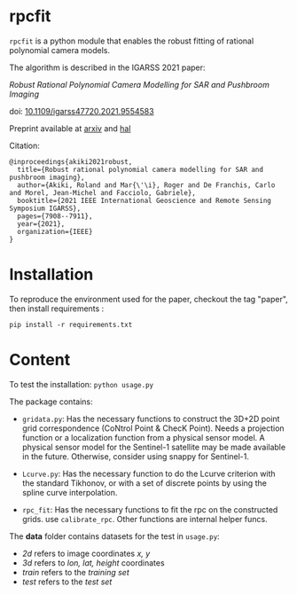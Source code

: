 # rpcfit
`rpcfit` is a python module that enables the robust fitting of rational polynomial camera models. 

The algorithm is described in the IGARSS 2021 paper:

*Robust Rational Polynomial Camera Modelling for SAR and Pushbroom Imaging*

doi: [10.1109/igarss47720.2021.9554583](10.1109/igarss47720.2021.9554583) 

Preprint available at [arxiv](https://arxiv.org/abs/2102.13423)  and [hal](hal-03189163)

Citation:

	@inproceedings{akiki2021robust,
	  title={Robust rational polynomial camera modelling for SAR and pushbroom imaging},
	  author={Akiki, Roland and Mar{\'\i}, Roger and De Franchis, Carlo and Morel, Jean-Michel and Facciolo, Gabriele},
	  booktitle={2021 IEEE International Geoscience and Remote Sensing Symposium IGARSS},
	  pages={7908--7911},
	  year={2021},
	  organization={IEEE}
	}

# Installation
To reproduce the environment used for the paper, checkout the tag "paper", then install requirements : 

	pip install -r requirements.txt

# Content
To test the installation: `python usage.py`

The package contains: 
- `gridata.py`: Has the necessary functions to construct the 3D+2D point grid correspondence (CoNtrol Point & ChecK Point). Needs a projection function or a localization function from a physical sensor model. A physical sensor model for the Sentinel-1 satellite may be made available in the future. Otherwise, consider using snappy for Sentinel\-1.

- `Lcurve.py`: Has the necessary function to do the Lcurve criterion with the standard Tikhonov, or with a set of discrete points by using the spline curve interpolation.

- `rpc_fit`: Has the necessary functions to fit the rpc on the constructed grids. use `calibrate_rpc`. Other functions are internal helper funcs.

The **data** folder contains datasets for the test in `usage.py`: 
- *2d* refers to image coordinates *x, y*
- *3d* refers to *lon, lat, height* coordinates
- *train* refers to the *training set*
- *test* refers to the *test set*
